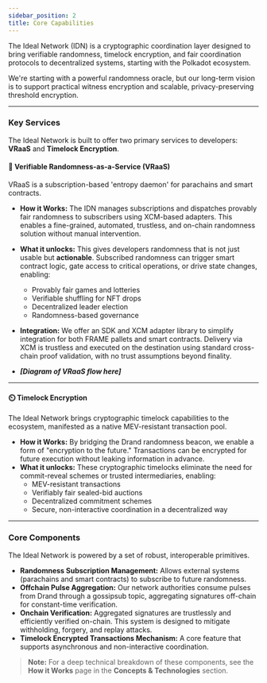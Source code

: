 ```yaml
---
sidebar_position: 2
title: Core Capabilities
---
```


The Ideal Network (IDN) is a cryptographic coordination layer designed to bring verifiable randomness, timelock encryption, and fair coordination protocols to decentralized systems, starting with the Polkadot ecosystem.

We're starting with a powerful randomness oracle, but our long-term vision is to support practical witness encryption and scalable, privacy-preserving threshold encryption.

---

### Key Services

The Ideal Network is built to offer two primary services to developers: **VRaaS** and **Timelock Encryption**.

#### 🎲 Verifiable Randomness-as-a-Service (VRaaS)

VRaaS is a subscription-based 'entropy daemon' for parachains and smart contracts.

* **How it Works:** The IDN manages subscriptions and dispatches provably fair randomness to subscribers using XCM-based adapters. This enables a fine-grained, automated, trustless, and on-chain randomness solution without manual intervention.
* **What it unlocks:** This gives developers randomness that is not just usable but **actionable**. Subscribed randomness can trigger smart contract logic, gate access to critical operations, or drive state changes, enabling:
    * Provably fair games and lotteries
    * Verifiable shuffling for NFT drops
    * Decentralized leader election
    * Randomness-based governance
* **Integration:** We offer an SDK and XCM adapter library to simplify integration for both FRAME pallets and smart contracts. Delivery via XCM is trustless and executed on the destination using standard cross-chain proof validation, with no trust assumptions beyond finality.

* _**[Diagram of VRaaS flow here]**_

---

#### ⏲️ Timelock Encryption

The Ideal Network brings cryptographic timelock capabilities to the ecosystem, manifested as a native MEV-resistant transaction pool.

* **How it Works:** By bridging the Drand randomness beacon, we enable a form of "encryption to the future." Transactions can be encrypted for future execution without leaking information in advance.
* **What it unlocks:** These cryptographic timelocks eliminate the need for commit-reveal schemes or trusted intermediaries, enabling:
    * MEV-resistant transactions
    * Verifiably fair sealed-bid auctions
    * Decentralized commitment schemes
    * Secure, non-interactive coordination in a decentralized way

---

### Core Components

The Ideal Network is powered by a set of robust, interoperable primitives.

* **Randomness Subscription Management:** Allows external systems (parachains and smart contracts) to subscribe to future randomness.
* **Offchain Pulse Aggregation:** Our network authorities consume pulses from Drand through a gossipsub topic, aggregating signatures off-chain for constant-time verification.
* **Onchain Verification:** Aggregated signatures are trustlessly and efficiently verified on-chain. This system is designed to mitigate withholding, forgery, and replay attacks.
* **Timelock Encrypted Transactions Mechanism:** A core feature that supports asynchronous and non-interactive coordination.

> **Note:** For a deep technical breakdown of these components, see the **How it Works** page in the **Concepts & Technologies** section.

<!-- 
The Ideal Network (IDN) is designed as a cryptographic coordination layer for decentralized systems, starting with the Polkadot ecosystem. It enables verifiable randomness, timelock encryption, and fair coordination protocols, all powered by interoperable cryptographic primitives.

While the initial version of IDN functions as a randomness oracle bridging Drand’s Quicknet to Polkadot, this is only the beginning. Our long-term vision is to support practical witness encryption and scalable, privacy-preserving threshold encryption networks, overcoming the limitations of existing MPC networks.

<p align="center">
  <img src="/img/overview.png" width="500"/>
</p>

<br></br>

<div style={{
  border: '1px solid #ccc',
  padding: '10px',
  borderRadius: '4px'
}}>
    <span>
        <span style={{fontSize: '25px'}}>📄</span> For a detailed technical breakdown of the IDN v0 architecture, see:
    https://hackmd.io/@Y5vcBYL4SyeRG_CqQq0DoQ/HktrQXI2A
    </span>
</div>

## Core Components

- **Randomness Subscription Management**: Allows external systems (like parachains and smart contracts) to subscribe to guaranteed future randomness.
- **Offchain Pulse Ingestion and Aggregation**: Network authorities (collators) consume pulses from Drand through a gossipsub topic maintained by the League of Entropy. Rather than verifying every pulse on-chain (which can be expensive), collators aggregate signatures off-chain, ensuring constant time verification on-chain.
- **Onchain Randomness Verification and Dispatch**: Aggregated signatures are trustlessly and efficiently verified on-chain. The system is careful to mitigate withholding, forgery, and replay attacks. Verified aggregated signatures are dispatched to consumers, who can also efficiently verify correctness.
- **Timelock Encrypted Transactions Mechanism**: The IDN supports timelock encrypted transactions for future Drand rounds, enabling asynchronous and non-interactive coordination capabilities, front-running protection, and temporal privacy-preserving protocols.


### 🎲 VRaaS: Randomness Subscription Mechanism

Verifiable-Randomness-as-a-Service (VRaaS) is a subscription-based 'entropy daemon' for parachains and smart contracts. The IDN manages subscriptions and dispatches pulses of verifiable randomness to subscribers, allowing parachains and smart contracts to subscribe to and receive injected randomness using XCM-based adapters. Subscriptions determine when and where randomness should be delivered, enabling fine-grained, automated, trustless, and on-chain randomness without manual intervention.

[diagram]

For parachain and smart contract developers, this unlocks a new capability, as they acquire randomness that is actionable, not just usable. Subscribed randomness can drive state changes, trigger smart contract logic, or gate access to critical operations, enabling provably fair games, lotteries, auctions, randomness-based governance, and many more protocols requiring fairness or covert coordination.

We offer an SDK and XCM adapter library to simplify integration with the IDN for both FRAME pallets and smart contracts. Developers can easily subscribe to and receive verifiable randomness from the comfort of their own runtime. Delivery via XCM follows finality of the IDN, and messages are trustlessly executed on the destination using standard cross-chain proof validation. No trust assumptions beyond finality and proof verification are required. 
TODO [links?]

### ⏲️ Timelocked Transactions Support
The Drand randomness beacon produces BLS signatures that support timelock encryption, a cryptographic technique that allows for “encryption to the future”. Timelock encryption provides temporal confidentiality, meaning that blockchain transactions can be encrypted for future execution without leaking information in advance. By bridging Drand to Polkadot, the IDN  brings timelocked transaction capabilities to the ecosystem, manifested as a native MEV-resistant transaction pool within the Ideal Network. These cryptographic timelocks eliminate the need for commit-reveal schemes or trusted intermediaries, enabling secure and verifiably fair coordination in a completely decentralized way. 


## Supporting Technologies 

The IDN relies on the Drand distributed randomness beacon as a source of verifiable randomness and leverages the Polkadot relay chain for its efficient BLS signature verification, shared security and easy delivery of cross-chain messages.

### Drand 
Drand is a battle-tested distributed randomness beacon (DRB) operated by a consortium of mutually incentivized node operators called the League of Entropy. More specifically, Drand’s “Quicknet” is a DRB that uses threshold BLS signatures (on curve BLS12-377) using type III pairings. Every three seconds, it outputs unpredictable and unbiased verifiable randomness in the form  of a “pulse”, which contains the current round, signature, and hash of the signature, referred to as randomness. We can efficiently verify the signature by knowing the public key of the beacon and the corresponding round number. 

For a technical overview of Drand, refer to: https://hackmd.io/@cryptoecon/SyLzsm862.
Note: While the IDN currently relies on Drand as a source of verifiable randomness,  this is an intermediate step. Moving forward, future versions of the protocol will adopt a new cryptographic scheme based on “silent” threshold encryption (STE), removing reliance on Drand as a driver of the solution. This innovation will expand the capabilities of the IDN, which we elaborate on in the future work section.

### Polkadot
Polkadot supports efficient on-chain verification of BLS signatures (via bilinear pairings) without needing precompiles. As a result, we are able to efficiently ingest, aggregate, and verify pulses from Drand without expensive cryptographic overhead or offchain verification. In addition to being particularly well suited to efficiently compute pairings, Polkadot’s architecture also provides cross-chain support through cross-chain messages (XCM) to any parachain, enabling a decentralized, cheap and trustless channel through which the IDN can disseminate pulses across the ecosystem. Using DOT as our native currency ensures we can offer a fair and universal price for our system. -->
